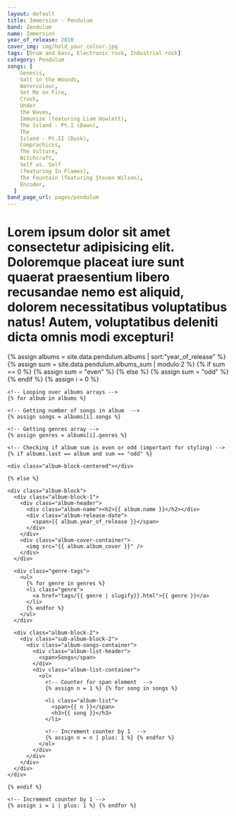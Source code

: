 ```yaml
---
layout: default
title: Immersion - Pendulum
band: Zendulum
name: Immersion
year_of_release: 2010
cover_img: img/hold_your_colour.jpg
tags: [Drum and bass, Electronic rock, Industrial rock]
category: Pendulum
songs: [
    Genesis,
    Salt in the Wounds,
    Watercolour,
    Set Me on Fire,
    Crush,
    Under
    the Waves,
    Immunize (featuring Liam Howlett),
    The Island - Pt.I (Dawn),
    The
    Island - Pt.II (Dusk),
    Comprachicos,
    The Vulture,
    Witchcraft,
    Self vs. Self
    (featuring In Flames),
    The Fountain (featuring Steven Wilson),
    Encoder,
  ]
band_page_url: pages/pendulum
---
```


<div class="albums-content-container">
  <div class="about-band-header">
    <h1>
      Lorem ipsum dolor sit amet consectetur adipisicing elit. Doloremque
      placeat iure sunt quaerat praesentium libero recusandae nemo est aliquid,
      dolorem necessitatibus voluptatibus natus! Autem, voluptatibus deleniti
      dicta omnis modi excepturi!
    </h1>
  </div>

  <div class="album-blocks-container">
    <!-- Assigning values needed for loop -->
    {% assign albums = site.data.pendulum.albums | sort:"year_of_release" %} {%
    assign sum = site.data.pendulum.albums_sum | modulo:2 %} {% if sum == 0 %}
    {% assign sum = "even" %} {% else %} {% assign sum = "odd" %} {% endif %} {%
    assign i = 0 %}

    <!-- Looping over albums arrays -->
    {% for album in albums %}

    <!-- Getting number of songs in album  -->
    {% assign songs = albums[i].songs %}

    <!-- Getting genres array -->
    {% assign genres = albums[i].genres %}

    <!-- Checking if album sum is even or odd (important for styling) -->
    {% if albums.last == album and sum == "odd" %}

    <div class="album-block-centered"></div>

    {% else %}

    <div class="album-block">
      <div class="album-block-1">
        <div class="album-header">
          <div class="album-name"><h2>{{ album.name }}</h2></div>
          <div class="album-release-date">
            <span>{{ album.year_of_release }}</span>
          </div>
        </div>
        <div class="album-cover-container">
          <img src="{{ album.album_cover }}" />
        </div>
      </div>

      <div class="genre-tags">
        <ul>
          {% for genre in genres %}
          <li class="genre">
            <a href="tags/{{ genre | slugify}}.html">{{ genre }}</a>
          </li>
          {% endfor %}
        </ul>
      </div>

      <div class="album-block-2">
        <div class="sub-album-block-2">
          <div class="album-songs-container">
            <div class="album-list-header">
              <span>Songs</span>
            </div>
            <div class="album-list-container">
              <ol>
                <!-- Counter for span element  -->
                {% assign n = 1 %} {% for song in songs %}

                <li class="album-list">
                  <span>{{ n }}</span>
                  <h3>{{ song }}</h3>
                </li>

                <!-- Increment counter by 1  -->
                {% assign n = n | plus: 1 %} {% endfor %}
              </ol>
            </div>
          </div>
        </div>
      </div>
    </div>

    {% endif %}

    <!-- Increment counter by 1 -->
    {% assign i = i | plus: 1 %} {% endfor %}

  </div>
</div>
